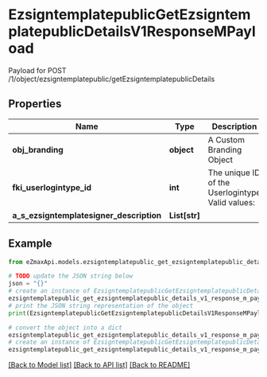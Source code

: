 # EzsigntemplatepublicGetEzsigntemplatepublicDetailsV1ResponseMPayload

Payload for POST /1/object/ezsigntemplatepublic/getEzsigntemplatepublicDetails

## Properties

Name | Type | Description | Notes
------------ | ------------- | ------------- | -------------
**obj_branding** | **object** | A Custom Branding Object | [optional] 
**fki_userlogintype_id** | **int** | The unique ID of the Userlogintype  Valid values:  |Value|Description|Detail| |-|-|-| |1|**Email Only**|The Ezsignsigner will receive a secure link by email| |2|**Email and phone or SMS**|The Ezsignsigner will receive a secure link by email and will need to authenticate using SMS or Phone call. **Additional fee applies**| |3|**Email and secret question**|The Ezsignsigner will receive a secure link by email and will need to authenticate using a predefined question and answer| |4|**In person only**|The Ezsignsigner will only be able to sign \&quot;In-Person\&quot; and there won&#39;t be any authentication. No email will be sent for invitation to sign. Make sure you evaluate the risk of signature denial and at minimum, we recommend you use a handwritten signature type| |5|**In person with phone or SMS**|The Ezsignsigner will only be able to sign \&quot;In-Person\&quot; and will need to authenticate using SMS or Phone call. No email will be sent for invitation to sign. **Additional fee applies**| |6|**Embedded**|The Ezsignsigner will only be able to sign in the embedded solution. No email will be sent for invitation to sign. **Additional fee applies**|   |7|**Embedded with phone or SMS**|The Ezsignsigner will only be able to sign in the embedded solution and will need to authenticate using SMS or Phone call. No email will be sent for invitation to sign. **Additional fee applies**|   |8|**No validation**|The Ezsignsigner will not receive an email and won&#39;t have to validate his connection using 2 factor. **Additional fee applies**|      |9|**Sms only**|The Ezsignsigner will not receive an email but will will need to authenticate using SMS. **Additional fee applies**|      | 
**a_s_ezsigntemplatesigner_description** | **List[str]** |  | 

## Example

```python
from eZmaxApi.models.ezsigntemplatepublic_get_ezsigntemplatepublic_details_v1_response_m_payload import EzsigntemplatepublicGetEzsigntemplatepublicDetailsV1ResponseMPayload

# TODO update the JSON string below
json = "{}"
# create an instance of EzsigntemplatepublicGetEzsigntemplatepublicDetailsV1ResponseMPayload from a JSON string
ezsigntemplatepublic_get_ezsigntemplatepublic_details_v1_response_m_payload_instance = EzsigntemplatepublicGetEzsigntemplatepublicDetailsV1ResponseMPayload.from_json(json)
# print the JSON string representation of the object
print(EzsigntemplatepublicGetEzsigntemplatepublicDetailsV1ResponseMPayload.to_json())

# convert the object into a dict
ezsigntemplatepublic_get_ezsigntemplatepublic_details_v1_response_m_payload_dict = ezsigntemplatepublic_get_ezsigntemplatepublic_details_v1_response_m_payload_instance.to_dict()
# create an instance of EzsigntemplatepublicGetEzsigntemplatepublicDetailsV1ResponseMPayload from a dict
ezsigntemplatepublic_get_ezsigntemplatepublic_details_v1_response_m_payload_from_dict = EzsigntemplatepublicGetEzsigntemplatepublicDetailsV1ResponseMPayload.from_dict(ezsigntemplatepublic_get_ezsigntemplatepublic_details_v1_response_m_payload_dict)
```
[[Back to Model list]](../README.md#documentation-for-models) [[Back to API list]](../README.md#documentation-for-api-endpoints) [[Back to README]](../README.md)



